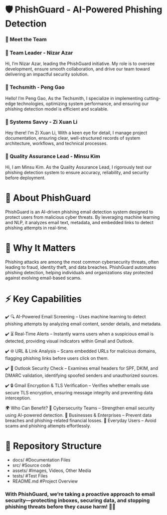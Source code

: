 # 🛡 PhishGuard - AI-Powered Phishing Detection
### 👥 Meet the Team
### 🔹 Team Leader - Nizar Azar 
Hi, I’m Nizar Azar, leading the PhishGuard initiative. My role is to oversee development, ensure smooth collaboration, and drive our team toward delivering an impactful security solution.

### 🔹 Techsmith - Peng Gao 
Hello! I’m Peng Gao, As the Techsmith, I specialize in implementing cutting-edge technologies, optimizing system performance, and ensuring our phishing detection model is efficient and scalable.

### 🔹 Systems Savvy - Zi Xuan Li 
Hey there! I’m Zi Xuan Li, With a keen eye for detail, I manage project documentation, ensuring clear, well-structured records of system architecture, workflows, and technical processes.

### 🔹 Quality Assurance Lead - Minsu Kim 
Hi, I am Minsu Kim. As the Quality Assurance Lead, I rigorously test our phishing detection system to ensure accuracy, reliability, and security before deployment.

# 🔎 About PhishGuard
PhishGuard is an AI-driven phishing email detection system designed to protect users from malicious cyber threats. By leveraging machine learning and NLP, it analyzes email text, metadata, and embedded links to detect phishing attempts in real-time.

# 🚨 Why It Matters
Phishing attacks are among the most common cybersecurity threats, often leading to fraud, identity theft, and data breaches. PhishGuard automates phishing detection, helping individuals and organizations stay protected against evolving email-based scams.

# ⚡ Key Capabilities
 ✔️ 🔍 AI-Powered Email Screening – Uses machine learning to detect phishing attempts by analyzing email content, sender details, and metadata.

 ✔️ ⏳ Real-Time Alerts – Instantly warns users when a suspicious email is detected, providing visual indicators within Gmail and Outlook.

 ✔️ 🌐 URL & Link Analysis – Scans embedded URLs for malicious domains, flagging phishing links before users click on them.

 ✔️ 📧 Outlook Security Check – Examines email headers for SPF, DKIM, and DMARC validation, identifying spoofed senders and unauthorized sources.

 ✔️ 🔒 Gmail Encryption & TLS Verification – Verifies whether emails use secure TLS encryption, ensuring message integrity and preventing data interception.

<!-- # 🔮 Future Roadmap
🚀 Deep Learning Upgrades – Implementing LSTMs/Transformers for enhanced accuracy.
📊 Threat Monitoring Dashboard – A visual interface for tracking phishing trends.
🔗 Browser & Email Client Extensions – Live phishing detection while browsing or checking emails. -->

🌍 Who Can Benefit?
🔹 Cybersecurity Teams – Strengthen email security using AI-powered detection.
🔹 Businesses & Enterprises – Prevent data breaches and phishing-related financial losses.
🔹 Everyday Users – Avoid scams and phishing attempts effortlessly.

# 📂 Repository Structure
- docs/ #Documentation Files
- src/ #Source code
- assets/ #Images, Videos, Other Media
- tests/ #Test Files
- README.md #Project Overview

### With PhishGuard, we’re taking a proactive approach to email security—protecting inboxes, securing data, and stopping phishing threats before they cause harm! 🔐✨